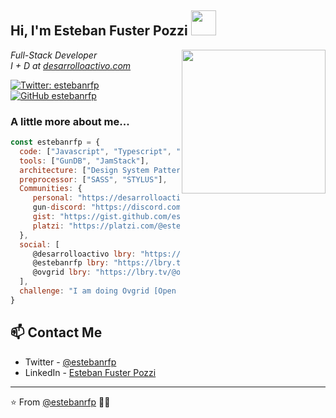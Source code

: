<h2> Hi, I'm Esteban Fuster Pozzi <img src="https://secure.gravatar.com/avatar/da3a784db378c092132d2452564b4842" width="40"></h2>

<img align='right' src="https://secure.gravatar.com/avatar/da3a784db378c092132d2452564b4842" width="230">

<p><em>Full-Stack Developer</br>
I + D at <a href="https://desarrolloactivo.com/">desarrolloactivo.com</a>
</em></p>

[![Twitter: estebanrfp](https://img.shields.io/twitter/follow/estebanrfp?style=social)](https://twitter.com/estebanrfp)
[![GitHub estebanrfp](https://img.shields.io/github/followers/estebanrfp?label=follow&style=social)](https://github.com/estebanrfp)


### A little more about me...  

```javascript
const estebanrfp = {
  code: ["Javascript", "Typescript", "HTML", "CSS"],
  tools: ["GunDB", "JamStack"],
  architecture: ["Design System Pattern"],
  preprocessor: ["SASS", "STYLUS"],
  Communities: {
     personal: "https://desarrolloactivo.com",
     gun-discord: "https://discord.com/channels/612645357850984470/612645357850984473",
     gist: "https://gist.github.com/estebanrfp",
     platzi: "https://platzi.com/@estebanrfp/"
  },
  social: [ 
     @desarrolloactivo lbry: "https://lbry.tv/@desarrolloactivo:2", 
     @estebanrfp lbry: "https://lbry.tv/@estebanrfp:e",
     @ovgrid lbry: "https://lbry.tv/@ovgrid:d"
  ],
  challenge: "I am doing Ovgrid [Open Virtual Grid], working on real-time shared xr experiences using gundb - a distributed database."
}
```

## 📫 Contact Me
- Twitter - [@estebanrfp](https://twitter.com/estebanrfp)
- LinkedIn - [Esteban Fuster Pozzi](https://www.linkedin.com/in/estebanrfp/)

---

⭐️ From [@estebanrfp](https://github.com/estebanrfp) 👩‍💻 

